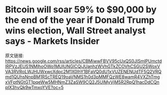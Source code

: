 # Bitcoin will soar 59% to $90,000 by the end of the year if Donald Trump wins election, Wall Street analyst says - Markets Insider

原文链接: https://news.google.com/rss/articles/CBMiwwFBVV95cUxQS0JlSmlPUmctdlRPVzJEUS1NMlhoOWo1MUlUNGlCQjJUanhzWVhGTkZCOVhCSGU2SWoxVVA3RVRoLWJHUWxwcXdpc2M1X0lhY1BFaVQ0dU1xVUZENENUdTF5Q2VRQmd1QUhsNnpBM1RScTREQ19oaVNMS1h0d3pMMFQzWE8wamR4VXZhTmgxVFptNGtGT1pqeWw5MHNmZ3ZaSW9CQ2J5UlMyVjM5R2RpQ1hacDdCQnpIX3hvQk9wTmxoYVE?oc=5


